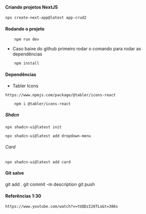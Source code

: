 #### Criando projetos NextJS
```
npx create-next-app@latest app-crud2
```

#### Rodando o projeto
```
    npm run dev
```

* Caso baixe do github primeiro rodar o comando para rodar as dependências
```
    npm install
```

#### Dependências
* Tabler Icons
```
https://www.npmjs.com/package/@tabler/icons-react
```
```
    npm i @tabler/icons-react
```

##### Shdcn 
``` https://ui.shadcn.com/docs/components/accordion
npx shadcn-ui@latest init
```

```
npx shadcn-ui@latest add dropdown-menu
```

###### Card
```
npx shadcn-ui@latest add card
```


#### Git salve
git add .
git commit -m description
git push

#### Referências 1:30
```
https://www.youtube.com/watch?v=tUQDzI26TLo&t=386s
```